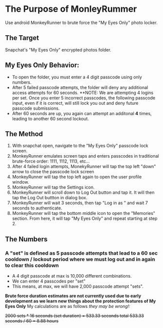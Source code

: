 # The Purpose of MonleyRummer
Use android MonkeyRunner to brute force the "My Eyes Only" photo locker.

## The Target
Snapchat's "My Eyes Only" encrypted photos folder.

## My Eyes Only Behavior:
* To open the folder, you must enter a 4 digit passcode using only numbers. 
* After 5 failed passcode attempts, the folder will deny any additional access attempts for 60 seconds. 
  **NOTE: We are attempting 4 logins per set. Once you enter 5 incorrect passcodes, the following passcode input, even if it is correct, will still lock you out and deny future passcode submissions.
* After 60 seconds are up, you again can attempt an additonal **4** times, leading to another 60 second lockout.

## The Method
1. With snapchat open, navigate to the "My Eyes Only" passcode lock screen.
2. MonkeyRunner emulates screen taps and enters passcodes in traditional brute-force order: 1111, 1112, 1113, etc...
3. After 4 failed login attempts, MonekyRunner will tap the top left "down" arrow to close the passcode lock screen
4. MonkeyRunner will tap the top left again to open the user profile window.
5. MonkeyRunner will tap the Settings icon.
6. MonkeyRunner will scroll down to Log Out button and tap it. It will then tap the Log Out buttton in dialog box.
7. MonkeyRunner will wait 3 seconds, then tap "Log in as <lastLoggedInUsernameHere>" and wait 7 seconds to authenticate.
8. MonkeyRunner will tap the bottom middle icon to open the "Memories" section. From here, it will tap "My Eyes Only" and repeat starting at step 2.

## The Numbers
### A "set" is defined as 5 passcode attempts that lead to a 60 sec cooldown / lockout period where we must log out and in again to clear this cooldown
* A 4 digit passcode at max is 10,000 different combinations.
* We can enter 4 passcodes per "set"
* This means, at max, we will have 2,000 passcode attempt "sets".

**Brute force duration estimates are not currently used due to early development as we learn new things about the protection features of My Eyes Only**
My calculations are as follows *they may be wrong!:*

~~2000 sets * 16 seconds (set duration) = 533.33 seconds total
533.33 seconds / 60 = 8.88 hours~~
